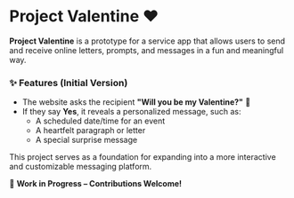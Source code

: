 # Project Valentine ❤️

**Project Valentine** is a prototype for a service app that allows users to send and receive online letters, prompts, and messages in a fun and meaningful way.

### ✨ Features (Initial Version)

- The website asks the recipient **"Will you be my Valentine?"** 💌
- If they say **Yes**, it reveals a personalized message, such as:
  - A scheduled date/time for an event
  - A heartfelt paragraph or letter
  - A special surprise message

This project serves as a foundation for expanding into a more interactive and customizable messaging platform.

🚀 **Work in Progress – Contributions Welcome!**
